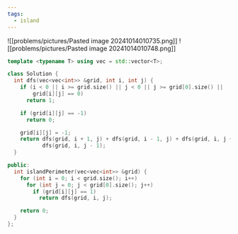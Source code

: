 ```yaml
---
tags:
  - island
---
```

![[problems/pictures/Pasted image 20241014010735.png]]
![[problems/pictures/Pasted image 20241014010748.png]]



```c++
template <typename T> using vec = std::vector<T>;

class Solution {
  int dfs(vec<vec<int>> &grid, int i, int j) {
    if (i < 0 || i >= grid.size() || j < 0 || j >= grid[0].size() ||
        grid[i][j] == 0)
      return 1;

    if (grid[i][j] == -1)
      return 0;

    grid[i][j] = -1;
    return dfs(grid, i + 1, j) + dfs(grid, i - 1, j) + dfs(grid, i, j + 1) +
           dfs(grid, i, j - 1);
  }

public:
  int islandPerimeter(vec<vec<int>> &grid) {
    for (int i = 0; i < grid.size(); i++)
      for (int j = 0; j < grid[0].size(); j++)
        if (grid[i][j] == 1)
          return dfs(grid, i, j);

    return 0;
  }
};
```
